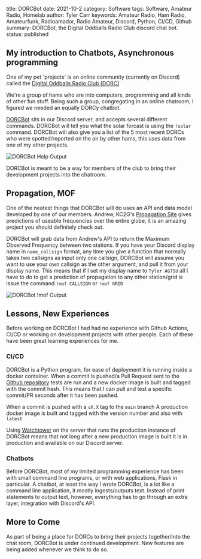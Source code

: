 title: DORCBot
date: 2021-10-2
category: Software
tags: Software, Amateur Radio, Homelab
author: Tyler Carr
keywords: Amateur Radio, Ham Radio, Amateurfunk, Radioamador, Radio Amateur, Discord, Python, CI/CD, Github
summary: DORCBot, the Digital Oddballs Radio Club discord chat bot. 
status: published

## My introduction to Chatbots, Asynchronous programming
One of my pet 'projects' is an online community (currently on Discord) called the [Digital Oddballs Radio Club (DORC)](https://oddballs.digital/)

We're a group of hams who are into computers, programming and all kinds of other fun stuff. Being such a group, congregating in an online chatroom, I figured we needed an equally DORCy chatbot.

[DORCBot](https://github.com/tcarwash/DORCbot) sits in our Discord server, and accepts several different commands. DORCBot will tell you what the solar forcast is using the `!solar` command. DORCBot will also give you a list of the 5 most recent DORCs who were spotted/reported on the air by other hams, this uses data from one of my other projects. 

![DORCBot Help Output](https://content.ag7su.com/file/ag7su-web/db1.png)

DORCBot is meant to be a way for members of the club to bring their development projects into the chatroom.

## Propagation, MOF
One of the neatest things that DORCBot will do uses an API and data model developed by one of our members. Andrew, KC2G's [Propagation Site](https://prop.kc2g.com) gives predictions of useable frequencies over the entire globe, it is an amazing project you should definitely check out.

DORCBot will grab data from Andrew's API to return the Maximum Observed Frequency between two stations. If you have your Discord display name in `name_callsign` format, any time you give a function that normally takes two callsigns as input only one callsign, DORCBot will assume you want to use your own callsign as the other argument, and pull it from your display name. This means that if I set my display name to `Tyler AG7SU` all I have to do to get a prediction of propagation to any other station/grid is issue the command `!mof CALLSIGN` or `!mof GRID`

![DORCBot !mof Output](https://content.ag7su.com/file/ag7su-web/db2.png)

## Lessons, New Experiences
Before working on DORCBot I had had no experience with Github Actions, CI/CD or working on development projects with other people. Each of these have been great learning experiences for me. 

### CI/CD
DORCBot is a Python program, for ease of deployment it is running inside a docker container. When a commit is pushed/a Pull Request sent to the [Github repository](https://github.com/tcarwash/dorcbot) tests are run and a new docker image is built and tagged with the commit hash. This means that I can pull and test a specific commit/PR seconds after it has been pushed.

When a commit is pushed with a `vX.X` tag to the `main` branch A production docker image is built and tagged with the version number and also with `latest`

Using [Watchtower](https://github.com/containrrr/watchtower) on the server that runs the production instance of DORCBot means that not long after a new production image is built it is in production and available on our Discord server.  

### Chatbots
Before DORCBot, most of my limited programming experience has been with small command line programs, or with web applications, Flask in particular. A chatbot, at least the way I wrote DORCBot, is a lot like a command line application, it mostly ingests/outputs text. Instead of print statements to output text, however, everything has to go through an extra layer, integration with Discord's API. 

## More to Come
As part of being a place for DORCs to bring their projects together/into the chat room, DORCBot is under continued development. New features are being added whenever we think to do so. 
